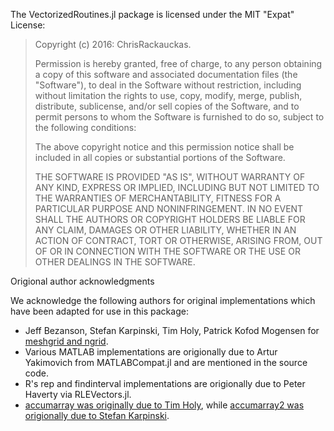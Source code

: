The VectorizedRoutines.jl package is licensed under the MIT "Expat" License:

> Copyright (c) 2016: ChrisRackauckas.
>
> Permission is hereby granted, free of charge, to any person obtaining
> a copy of this software and associated documentation files (the
> "Software"), to deal in the Software without restriction, including
> without limitation the rights to use, copy, modify, merge, publish,
> distribute, sublicense, and/or sell copies of the Software, and to
> permit persons to whom the Software is furnished to do so, subject to
> the following conditions:
>
> The above copyright notice and this permission notice shall be
> included in all copies or substantial portions of the Software.
>
> THE SOFTWARE IS PROVIDED "AS IS", WITHOUT WARRANTY OF ANY KIND,
> EXPRESS OR IMPLIED, INCLUDING BUT NOT LIMITED TO THE WARRANTIES OF
> MERCHANTABILITY, FITNESS FOR A PARTICULAR PURPOSE AND NONINFRINGEMENT.
> IN NO EVENT SHALL THE AUTHORS OR COPYRIGHT HOLDERS BE LIABLE FOR ANY
> CLAIM, DAMAGES OR OTHER LIABILITY, WHETHER IN AN ACTION OF CONTRACT,
> TORT OR OTHERWISE, ARISING FROM, OUT OF OR IN CONNECTION WITH THE
> SOFTWARE OR THE USE OR OTHER DEALINGS IN THE SOFTWARE.

Origional author acknowledgments

We acknowledge the following authors for original implementations which have been adapted for use in this package:

- Jeff Bezanson, Stefan Karpinski, Tim Holy, Patrick Kofod Mogensen for [meshgrid and ngrid](https://github.com/JuliaLang/julia/blob/master/examples/ndgrid.jl).
- Various MATLAB implementations are origionally due to Artur Yakimovich from MATLABCompat.jl and are mentioned in the source code.
- R's rep and findinterval implementations are origionally due to Peter Haverty via RLEVectors.jl.
- [accumarray was originally due to Tim Holy](https://groups.google.com/forum/#!searchin/julia-users/Equivalent$20to$20MATLAB$2FOctave$20accumarray()%7Csort:relevance/julia-users/QwdFHbbasis/St5HwXweL5UJ), while [accumarray2 was origionally due to Stefan Karpinski](https://groups.google.com/forum/#!msg/julia-users/QNlwE2wsZrU/FCerayBUMZ0J).
